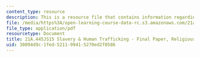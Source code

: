 ```yaml
---
content_type: resource
description: This is a resource file that contains information regarding religious.
file: /media/https%3A/open-learning-course-data-rc.s3.amazonaws.com/21a-445j-slavery-and-human-trafficking-in-the-21st-century-spring-2015/30894d9c1fed521199415270ed2f0586_MIT21A_445JS15_Religious.pdf
file_type: application/pdf
resourcetype: Document
title: 21A.445JS15 Slavery & Human Trafficking - Final Paper, Religious Education
uid: 30894d9c-1fed-5211-9941-5270ed2f0586
---
```

